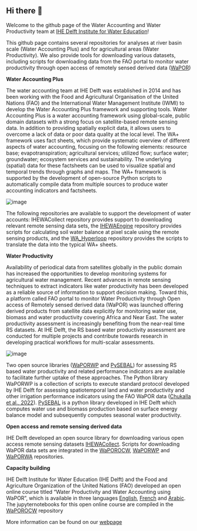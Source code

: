 ## Hi there 👋

Welcome to the github page of the Water Accounting and Water Productivity team at [IHE Delft Institute for Water Education](https://www.un-ihe.org/)! 

This github page contains several repositories for analyses at river basin scale (Water Accounting Plus) and for agricultural areas (Water Productivity). We also provide tools for downloading various datasets, including scripts for downloading data from the FAO portal to monitor water productivity through open access of remotely sensed derived data ([WaPOR](https://data.apps.fao.org/wapor/?lang=en))

**Water Accounting Plus**

The water accounting team at IHE Delft was established in 2014 and has been working with the Food and Agricultural Organisation of the United Nations (FAO) and the International Water Management Institute (IWMI) to develop the Water Accounting Plus framework and supporting tools. Water Accounting Plus is a water accounting framework using global-scale, public domain datasets with a strong focus on satellite-based remote sensing data. In addition to providing spatially explicit data, it allows users to overcome a lack of data or poor data quality at the local level. The WA+ framework uses fact sheets, which provide systematic overview of different aspects of water accounting, focusing on the following elements: resource base; evapotranspiration; agricultural services; utilized flow; surface water; groundwater; ecosystem services and sustainability. The underlying (spatial) data for these factsheets can be used to visualize spatial and temporal trends through graphs and maps. The WA+ framework is supported by the development of open-source Python scripts to automatically compile data from multiple sources to produce water accounting indicators and factsheets.

![image](https://wateraccounting.un-ihe.org/sites/wateraccounting.un-ihe.org/files/waframework.png)
 
The following repositories are available to support the development of water accounts: IHEWACollect repository provides support to downloading relevant remote sensing data sets, the [IHEWAEngine](https://github.com/wateraccounting/IHEWAEngine) repository provides scripts for calculating soil water balance at pixel scale using the remote sensing products, and the [WA_Hyperloop](https://github.com/wateraccounting/WA_Hyperloop) repository provides the scripts to translate the data into the typical WA+ sheets. 

**Water Productivity**

Availability of periodical data from satellites globally in the public domain has increased the opportunities to develop monitoring systems for agricultural water management. Recent advances in remote sensing techniques to extract indicators like water productivity has been developed as a reliable source of information to support decision making. Toward this, a platform called FAO portal to monitor Water Productivity through Open access of Remotely sensed derived data (WaPOR) was launched offering derived products from satellite data explicitly for monitoring water use, biomass and water productivity covering Africa and Near East. The water productivity assessment is increasingly benefiting from the near-real time RS datasets. At IHE Delft, the RS based water productivity assessment are conducted for multiple projects and contribute towards research in developing practical workflows for multi-scalar assessments.

![image](https://github.com/wateraccounting/WAPORWP/blob/master/ReadmeIMG/Figmd_1.png)
 
Two open source libraries ([WaPORWP](https://github.com/wateraccounting/WAPORWP) and [PySEBAL](https://github.com/wateraccounting/pySEBAL_dev)) for assessing RS based water productivity and related performance indicators are available to facilitate further uptake of these approaches. The Python library WaPORWP is a collection of scripts to execute standard protocol developed by IHE Delft for assessing spatiotemporal land and water productivity and other irrigation performance indicators using the FAO WaPOR data ([Chukalla et al., 2022](https://hess.copernicus.org/articles/26/2759/2022/)). [PySEBAL](https://github.com/wateraccounting/pySEBAL_dev) is a python library developed in IHE Delft which computes water use and biomass production based on surface energy balance model and subsequently computes seasonal water productivity.

**Open access and remote sensing derived data**

IHE Delft developed an open source library for downloading various open access remote sensing datasets [IHEWACollect](https://github.com/wateraccounting/IHEWACollect). Scripts for downloading WaPOR data sets are integrated in the [WaPOROCW](https://github.com/wateraccounting/WAPOROCW), [WaPORWP](https://github.com/wateraccounting/WAPORWP) and [WaPORWA](https://github.com/wateraccounting/WAPORWA) repositories. 

**Capacity building**

IHE Delft Institute for Water Education (IHE Delft) and the Food and Agriculture Organization of the United Nations (FAO) developed an open online course titled “Water Productivity and Water Accounting using WaPOR”, which is available in three languages [English](https://ocw.un-ihe.org/course/view.php?id=92), [French](https://ocw.un-ihe.org/course/view.php?id=117) and [Arabic](https://ocw.un-ihe.org/course/view.php?id=118).
The jupyternotebooks for this open online course are compiled in the [WaPOROCW](https://github.com/wateraccounting/WAPOROCW) repository

More information can be found on our [webpage](https://wateraccounting.un-ihe.org/)
